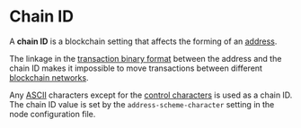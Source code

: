 # Chain ID

A **chain ID** is a blockchain setting that affects the forming of an [address](/en/blockchain/account/address).

The linkage in the [transaction binary format](/en/blockchain/binary-format/transaction-binary-format) between the address and the chain ID makes it impossible to move transactions between different [blockchain networks](/en/blockchain/blockchain-network).

Any [ASCII](https://en.wikipedia.org/wiki/ASCII) characters except for the [control characters](https://en.wikipedia.org/wiki/ASCII#Control_characters) is used as a chain ID. The chain ID value is set by the `address-scheme-character` setting in the node configuration file.
